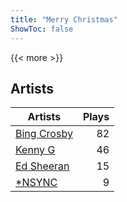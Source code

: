 ```yaml
---
title: "Merry Christmas"
ShowToc: false
---
```


{{< more >}}

## Artists
Artists | Plays 
----- | -----: 
[Bing Crosby](/artists/bing-crosby-1864) | 82
[Kenny G](/artists/kenny-g-7789) | 46
[Ed Sheeran](/artists/ed-sheeran-396790) | 15
[*NSYNC](/artists/nsync-31882) | 9

